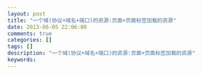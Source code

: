 ```yaml
---
layout: post
title: "一个域(协议+域名+端口)的资源:页面+页面标签加载的资源"
date: 2013-06-05 22:06:00 
comments: true
categories: []
tags: []
description: "一个域(协议+域名+端口)的资源:页面+页面标签加载的资源"
keywords: 
---
```





